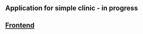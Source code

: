 ## Application for simple clinic - in progress

## [Frontend](https://github.com/leszczu89/Clinic-frontend/commit/25f69ada88c6d7178f15f714de7895722526162d)
